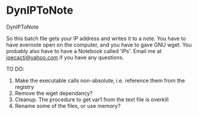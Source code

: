 # DynIPToNote
DynIPToNote

So this batch file gets your IP address and writes it to a note.  You have to have evernote open on the computer, and you have to gave GNU wget.  You probably also have to have a Notebook called 'IPs'.  Email me at joecacti@yahoo.com if you have any questions.  

TO DO:
1)  Make the executable calls non-absolute, i.e. reference them from the registry 
2)  Remove the wget dependancy?
3)  Cleanup.  The procedure to get var1 from the text file is overkill
4)  Rename some of the files, or use memory?

